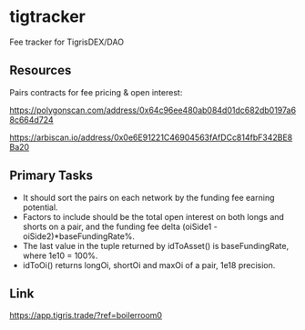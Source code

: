 # tigtracker
Fee tracker for TigrisDEX/DAO

## Resources
Pairs contracts for fee pricing & open interest:

https://polygonscan.com/address/0x64c96ee480ab084d01dc682db0197a68c664d724

https://arbiscan.io/address/0x0e6E91221C46904563fAfDCc814fbF342BE8Ba20

## Primary Tasks
- It should sort the pairs on each network by the funding fee earning potential.
- Factors to include should be the total open interest on both longs and shorts on a pair, and the funding fee delta (oiSide1 - oiSide2)*baseFundingRate%.
- The last value in the tuple returned by idToAsset() is baseFundingRate, where 1e10 = 100%.
- idToOi() returns longOi, shortOi and maxOi of a pair, 1e18 precision.

## Link

https://app.tigris.trade/?ref=boilerroom0
